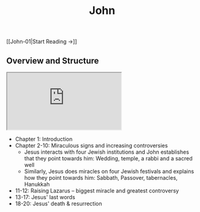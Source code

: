 ﻿---
title: John
description: 
permalink: 
aliases:
  - John
tags: 
draft:
date:
---

[[John-01|Start Reading →]]

## Overview and Structure
<iframe src="https://www.youtube.com/embed/G-2e9mMf7E8" class="resize-both"></iframe>

* Chapter 1: Introduction 
* Chapter 2-10: Miraculous signs and increasing controversies 
	* Jesus interacts with four Jewish institutions and John establishes that they point towards him: Wedding, temple, a rabbi and a sacred well
	* Similarly, Jesus does miracles on four Jewish festivals and explains how they point towards him: Sabbath, Passover, tabernacles, Hanukkah
* 11-12: Raising Lazarus – biggest miracle and greatest controversy 
* 13-17: Jesus' last words 
* 18-20: Jesus' death & resurrection 